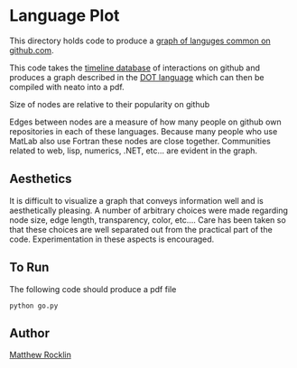 Language Plot
=============

This directory holds code to produce a [graph of languges common on
github.com](http://people.cs.uchicago.edu/~mrocklin/images/github_languages.pdf).

This code takes the 
[timeline database](https://github.com/blog/1112-data-at-github) of
interactions on github and produces a graph described in the 
[DOT language](http://en.wikipedia.org/wiki/DOT_language)
which can then be compiled with neato into a pdf. 

Size of nodes are relative to their popularity on github 

Edges between nodes are a measure of how many people on github own repositories
in each of these languages. Because many people who use MatLab also use Fortran
these nodes are close together. Communities related to web, lisp, numerics,
.NET, etc... are evident in the graph.

Aesthetics
----------

It is difficult to visualize a graph that conveys information well and is
aesthetically pleasing. A number of arbitrary choices were made regarding node
size, edge length, transparency, color, etc.... Care has been taken so that
these choices are well separated out from the practical part of the code.
Experimentation in these aspects is encouraged. 

To Run
------
The following code should produce a pdf file

    python go.py

Author
------
[Matthew Rocklin](http://matthewrocklin.com/)
